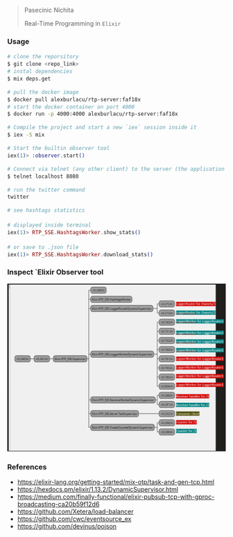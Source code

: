 

> Pasecinic Nichita
>
> Real-Time Programming in `Elixir`



### **Usage**

```bash
# clone the reporsitory 
$ git clone <repo_link> 
# instal dependencies
$ mix deps.get
```

```bash
# pull the docker image
$ docker pull alexburlacu/rtp-server:faf18x
# start the docker container on port 4000
$ docker run -p 4000:4000 alexburlacu/rtp-server:faf18x
```

```bash
# Compile the project and start a new `iex` session inside it
$ iex -S mix
```

```elixir
# Start the builtin observer tool
iex(1)> :observer.start()
```

```bash
# Connect via telnet (any other client) to the server (the application accepts simultaneous connections from multiple terminal - clients)
$ telnet localhost 8080
```

```bash
# run the twitter command
twitter
```

```elixir
# see hashtags statistics

# displayed inside terminal
iex(1)> RTP_SSE.HashtagsWorker.show_stats() 

# or save to .json file
iex(1)> RTP_SSE.HashtagsWorker.download_stats() 
```



### **Inspect `Elixir Observer tool**

![observer_v2](./assets/observer2.jpg)

### **References**

*  https://elixir-lang.org/getting-started/mix-otp/task-and-gen-tcp.html
*  https://hexdocs.pm/elixir/1.13.2/DynamicSupervisor.html
*  https://medium.com/finally-functional/elixir-pubsub-tcp-with-gproc-broadcasting-ca20b59f12d6
*  https://github.com/Xetera/load-balancer
*  https://github.com/cwc/eventsource_ex
*  https://github.com/devinus/poison